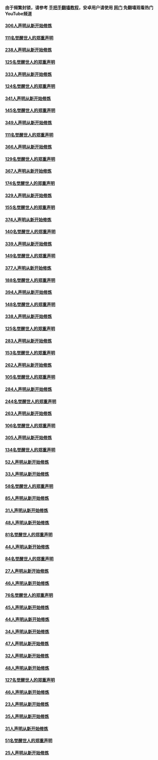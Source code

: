 #### 由于频繁封锁，请参考 [手把手翻墙教程](https://github.com/gfw-breaker/guides/wiki/)，安卓用户请使用 [网门](https://github.com/gfw-breaker/nogfw/blob/master/dl.md?t=07172300) 免翻墙观看热门YouTube频道 

#### [306人声明从新开始修炼](../pages/91/428076.md?t=07172300) 

#### [111名觉醒世人的郑重声明](../pages/91/428075.md?t=07172300) 

#### [238人声明从新开始修炼](../pages/91/427767.md?t=07172300) 

#### [125名觉醒世人的郑重声明](../pages/91/427766.md?t=07172300) 

#### [333人声明从新开始修炼](../pages/91/427525.md?t=07172300) 

#### [124名觉醒世人的郑重声明](../pages/91/427524.md?t=07172300) 

#### [341人声明从新开始修炼](../pages/91/427255.md?t=07172300) 

#### [145名觉醒世人的郑重声明](../pages/91/427254.md?t=07172300) 

#### [349人声明从新开始修炼](../pages/91/426969.md?t=07172300) 

#### [111名觉醒世人的郑重声明](../pages/91/426968.md?t=07172300) 

#### [366人声明从新开始修炼](../pages/91/426737.md?t=07172300) 

#### [129名觉醒世人的郑重声明](../pages/91/426736.md?t=07172300) 

#### [367人声明从新开始修炼](../pages/91/426421.md?t=07172300) 

#### [174名觉醒世人的郑重声明](../pages/91/426420.md?t=07172300) 

#### [329人声明从新开始修炼](../pages/91/426139.md?t=07172300) 

#### [155名觉醒世人的郑重声明](../pages/91/426138.md?t=07172300) 

#### [374人声明从新开始修炼](../pages/91/425811.md?t=07172300) 

#### [140名觉醒世人的郑重声明](../pages/91/425810.md?t=07172300) 

#### [339人声明从新开始修炼](../pages/91/425690.md?t=07172300) 

#### [149名觉醒世人的郑重声明](../pages/91/425689.md?t=07172300) 

#### [377人声明从新开始修炼](../pages/91/424867.md?t=07172300) 

#### [188名觉醒世人的郑重声明](../pages/91/424866.md?t=07172300) 

#### [394人声明从新开始修炼](../pages/91/423914.md?t=07172300) 

#### [148名觉醒世人的郑重声明](../pages/91/423913.md?t=07172300) 

#### [338人声明从新开始修炼](../pages/91/423540.md?t=07172300) 

#### [125名觉醒世人的郑重声明](../pages/91/423539.md?t=07172300) 

#### [283人声明从新开始修炼](../pages/91/423296.md?t=07172300) 

#### [153名觉醒世人的郑重声明](../pages/91/423295.md?t=07172300) 

#### [262人声明从新开始修炼](../pages/91/423004.md?t=07172300) 

#### [105名觉醒世人的郑重声明](../pages/91/423003.md?t=07172300) 

#### [284人声明从新开始修炼](../pages/91/422707.md?t=07172300) 

#### [244名觉醒世人的郑重声明](../pages/91/422706.md?t=07172300) 

#### [263人声明从新开始修炼](../pages/91/422553.md?t=07172300) 

#### [106名觉醒世人的郑重声明](../pages/91/422552.md?t=07172300) 

#### [305人声明从新开始修炼](../pages/91/422153.md?t=07172300) 

#### [134名觉醒世人的郑重声明](../pages/91/422152.md?t=07172300) 

#### [52人声明从新开始修炼](../pages/91/421846.md?t=07172300) 

#### [33人声明从新开始修炼](../pages/91/421804.md?t=07172300) 

#### [58名觉醒世人的郑重声明](../pages/91/421845.md?t=07172300) 

#### [85人声明从新开始修炼](../pages/91/421769.md?t=07172300) 

#### [31人声明从新开始修炼](../pages/91/421763.md?t=07172300) 

#### [48人声明从新开始修炼](../pages/91/421605.md?t=07172300) 

#### [81名觉醒世人的郑重声明](../pages/91/421656.md?t=07172300) 

#### [44人声明从新开始修炼](../pages/91/421544.md?t=07172300) 

#### [84名觉醒世人的郑重声明](../pages/91/421543.md?t=07172300) 

#### [27人声明从新开始修炼](../pages/91/421465.md?t=07172300) 

#### [46人声明从新开始修炼](../pages/91/421454.md?t=07172300) 

#### [76名觉醒世人的郑重声明](../pages/91/421453.md?t=07172300) 

#### [45人声明从新开始修炼](../pages/91/421452.md?t=07172300) 

#### [44人声明从新开始修炼](../pages/91/421422.md?t=07172300) 

#### [34人声明从新开始修炼](../pages/91/421322.md?t=07172300) 

#### [47人声明从新开始修炼](../pages/91/421264.md?t=07172300) 

#### [32人声明从新开始修炼](../pages/91/421225.md?t=07172300) 

#### [48人声明从新开始修炼](../pages/91/421202.md?t=07172300) 

#### [127名觉醒世人的郑重声明](../pages/91/421224.md?t=07172300) 

#### [46人声明从新开始修炼](../pages/91/421203.md?t=07172300) 

#### [23人声明从新开始修炼](../pages/91/421138.md?t=07172300) 

#### [35人声明从新开始修炼](../pages/91/421122.md?t=07172300) 

#### [31人声明从新开始修炼](../pages/91/421081.md?t=07172300) 

#### [51名觉醒世人的郑重声明](../pages/91/421080.md?t=07172300) 

#### [25人声明从新开始修炼](../pages/91/421020.md?t=07172300) 

